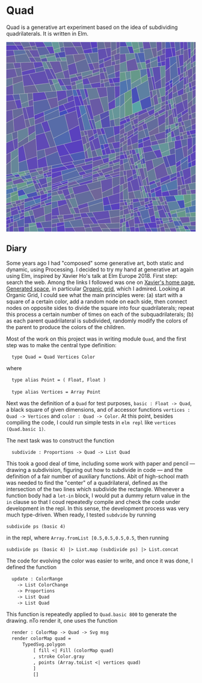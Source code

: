 # Quad

Quad is a generative art experiment based on the idea of subdividing quadrilaterals. It is written in Elm.

![quad1.png](./images/quad1.png)

## Diary

Some years ago I had "composed" some generative art, both static and dynamic, using Processing.  I decided to try my hand at generative art again using Elm, inspired by Xavier Ho's talk at Elm Europe 2018.  First step: search the web.  Among the links I followed was one on [Xavier's home page](https://jumptoglide.com/}), [Generated space](https://generated.space/), in particular [Organic grid](https://generated.space/sketch/organic-grid-2/), which I admired.  Looking at Organic Grid, I could see what the main principles were: (a) start with a square of a certain color, add a random node on each side, then connect nodes on opposite sides to divide the square into four quadrilaterals; repeat this process a certain number of times on each of the subquadrilaterals; (b) as each parent quadrilateral is subdivided, randomly modify the colors of the parent to produce the colors of the children.

Most of the work on this project was in writing module `Quad`, and the first step was to make the central type definition:

```
  type Quad = Quad Vertices Color
```
where

```
  type alias Point = ( Float, Float )

  type alias Vertices = Array Point
```

Next was the definition of a `Quad` for test purposes, `basic : Float -> Quad`, a black square of given dimensions, and of accessor functions `vertices : Quad -> Vertices` and `color : Quad -> Color`.  At this point, besides compiling the code, I could run simple tests in `elm repl` like `vertices (Quad.basic 1)`.

The next task was to construct the function

```
  subdivide : Proportions -> Quad -> List Quad
```

This took a good deal of time, including some work with paper and pencil — drawing a subdivision, figuring out how to subdivide in code — and the definition of a fair number of auxiliary functions.  Abit of high-school math was needed to find the "center" of a quadrilateral, defined as the intersection of the two lines which subdivide the rectangle.
Whenever a function body had a `let-in` block, I would put a dummy return value in the `in` clause so that I coud repeatedly compile and check the code under development in the repl.  In this sense, the development process was very much type-driven.  When ready, I tested `subdvide`  by running

```
subdivide ps (basic 4)
```

in the repl, where `Array.fromList [0.5,0.5,0.5,0.5`, then running

```
subdivide ps (basic 4) |> List.map (subdivide ps) |> List.concat
```

The code for evolving the color was easier to write, and once it was done, I defined the function

```
  update : ColorRange
    -> List ColorChange
    -> Proportions
    -> List Quad
    -> List Quad
```

This function is repeatedly applied to `Quad.basic 800` to generate the drawing.  nTo render it, one uses the function

```
  render : ColorMap -> Quad -> Svg msg
  render colorMap quad =
      TypedSvg.polygon
          [ fill <| Fill (colorMap quad)
          , stroke Color.gray
          , points (Array.toList <| vertices quad)
          ]
          []
```
